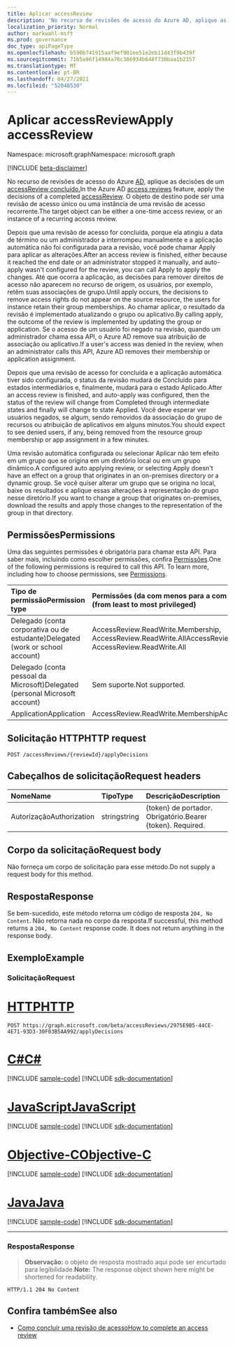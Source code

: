 ```yaml
---
title: Aplicar accessReview
description: 'No recurso de revisões de acesso do Azure AD, aplique as decisões de um accessReview concluído.  O objeto de destino pode ser uma revisão de acesso único ou uma instância de uma revisão de acesso recorrente.  '
localization_priority: Normal
author: markwahl-msft
ms.prod: governance
doc_type: apiPageType
ms.openlocfilehash: b590b741915aaf9ef901ee51e2eb11d43f9b439f
ms.sourcegitcommit: 71b5a96f14984a76c386934b648f730baa1b2357
ms.translationtype: MT
ms.contentlocale: pt-BR
ms.lasthandoff: 04/27/2021
ms.locfileid: "52048530"
---
```

# <a name="apply-accessreview"></a><span data-ttu-id="7a50a-104">Aplicar accessReview</span><span class="sxs-lookup"><span data-stu-id="7a50a-104">Apply accessReview</span></span>

<span data-ttu-id="7a50a-105">Namespace: microsoft.graph</span><span class="sxs-lookup"><span data-stu-id="7a50a-105">Namespace: microsoft.graph</span></span>

[!INCLUDE [beta-disclaimer](../../includes/beta-disclaimer.md)]

<span data-ttu-id="7a50a-106">No recurso de revisões de acesso do Azure [AD,](../resources/accessreviews-root.md) aplique as decisões de um [accessReview concluído.](../resources/accessreview.md)</span><span class="sxs-lookup"><span data-stu-id="7a50a-106">In the Azure AD [access reviews](../resources/accessreviews-root.md) feature, apply the decisions of a completed [accessReview](../resources/accessreview.md).</span></span>  <span data-ttu-id="7a50a-107">O objeto de destino pode ser uma revisão de acesso único ou uma instância de uma revisão de acesso recorrente.</span><span class="sxs-lookup"><span data-stu-id="7a50a-107">The target object can be either a one-time access review, or an instance of a recurring access review.</span></span>  


<span data-ttu-id="7a50a-108">Depois que uma revisão de acesso for concluída, porque ela atingiu a data de término ou um administrador a interrompeu manualmente e a aplicação automática não foi configurada para a revisão, você pode chamar Apply para aplicar as alterações.</span><span class="sxs-lookup"><span data-stu-id="7a50a-108">After an access review is finished, either because it reached the end date or an administrator stopped it manually, and auto-apply wasn't configured for the review, you can call Apply to apply the changes.</span></span> <span data-ttu-id="7a50a-109">Até que ocorra a aplicação, as decisões para remover direitos de acesso não aparecem no recurso de origem, os usuários, por exemplo, retêm suas associações de grupo.</span><span class="sxs-lookup"><span data-stu-id="7a50a-109">Until apply occurs, the decisions to remove access rights do not appear on the source resource, the users for instance retain their group memberships.</span></span> <span data-ttu-id="7a50a-110">Ao chamar aplicar, o resultado da revisão é implementado atualizando o grupo ou aplicativo.</span><span class="sxs-lookup"><span data-stu-id="7a50a-110">By calling apply, the outcome of the review is implemented by updating the group or application.</span></span> <span data-ttu-id="7a50a-111">Se o acesso de um usuário foi negado na revisão, quando um administrador chama essa API, o Azure AD remove sua atribuição de associação ou aplicativo.</span><span class="sxs-lookup"><span data-stu-id="7a50a-111">If a user's access was denied in the review, when an administrator calls this API, Azure AD removes their membership or application assignment.</span></span> 

<span data-ttu-id="7a50a-112">Depois que uma revisão de acesso for concluída e a aplicação automática tiver sido configurada, o status da revisão mudará de Concluído para estados intermediários e, finalmente, mudará para o estado Aplicado.</span><span class="sxs-lookup"><span data-stu-id="7a50a-112">After an access review is finished, and auto-apply was configured, then the status of the review will change from Completed through intermediate states and finally will change to state Applied.</span></span> <span data-ttu-id="7a50a-113">Você deve esperar ver usuários negados, se algum, sendo removidos da associação do grupo de recursos ou atribuição de aplicativos em alguns minutos.</span><span class="sxs-lookup"><span data-stu-id="7a50a-113">You should expect to see denied users, if any, being removed from the resource group membership or app assignment in a few minutes.</span></span>

<span data-ttu-id="7a50a-114">Uma revisão automática configurada ou selecionar Aplicar não tem efeito em um grupo que se origina em um diretório local ou em um grupo dinâmico.</span><span class="sxs-lookup"><span data-stu-id="7a50a-114">A configured auto applying review, or selecting Apply doesn't have an effect on a group that originates in an on-premises directory or a dynamic group.</span></span> <span data-ttu-id="7a50a-115">Se você quiser alterar um grupo que se origina no local, baixe os resultados e aplique essas alterações à representação do grupo nesse diretório.</span><span class="sxs-lookup"><span data-stu-id="7a50a-115">If you want to change a group that originates on-premises, download the results and apply those changes to the representation of the group in that directory.</span></span>


## <a name="permissions"></a><span data-ttu-id="7a50a-116">Permissões</span><span class="sxs-lookup"><span data-stu-id="7a50a-116">Permissions</span></span>
<span data-ttu-id="7a50a-p106">Uma das seguintes permissões é obrigatória para chamar esta API. Para saber mais, incluindo como escolher permissões, confira [Permissões](/graph/permissions-reference).</span><span class="sxs-lookup"><span data-stu-id="7a50a-p106">One of the following permissions is required to call this API. To learn more, including how to choose permissions, see [Permissions](/graph/permissions-reference).</span></span>

|<span data-ttu-id="7a50a-119">Tipo de permissão</span><span class="sxs-lookup"><span data-stu-id="7a50a-119">Permission type</span></span>                        | <span data-ttu-id="7a50a-120">Permissões (da com menos para a com mais privilégios)</span><span class="sxs-lookup"><span data-stu-id="7a50a-120">Permissions (from least to most privileged)</span></span>              |
|:--------------------------------------|:---------------------------------------------------------|
|<span data-ttu-id="7a50a-121">Delegado (conta corporativa ou de estudante)</span><span class="sxs-lookup"><span data-stu-id="7a50a-121">Delegated (work or school account)</span></span>     | <span data-ttu-id="7a50a-122">AccessReview.ReadWrite.Membership, AccessReview.ReadWrite.All</span><span class="sxs-lookup"><span data-stu-id="7a50a-122">AccessReview.ReadWrite.Membership, AccessReview.ReadWrite.All</span></span> |
|<span data-ttu-id="7a50a-123">Delegado (conta pessoal da Microsoft)</span><span class="sxs-lookup"><span data-stu-id="7a50a-123">Delegated (personal Microsoft account)</span></span> | <span data-ttu-id="7a50a-124">Sem suporte.</span><span class="sxs-lookup"><span data-stu-id="7a50a-124">Not supported.</span></span> |
|<span data-ttu-id="7a50a-125">Application</span><span class="sxs-lookup"><span data-stu-id="7a50a-125">Application</span></span>                            | <span data-ttu-id="7a50a-126">AccessReview.ReadWrite.Membership</span><span class="sxs-lookup"><span data-stu-id="7a50a-126">AccessReview.ReadWrite.Membership</span></span> |

## <a name="http-request"></a><span data-ttu-id="7a50a-127">Solicitação HTTP</span><span class="sxs-lookup"><span data-stu-id="7a50a-127">HTTP request</span></span>
<!-- { "blockType": "ignored" } -->
```http
POST /accessReviews/{reviewId}/applyDecisions
```
## <a name="request-headers"></a><span data-ttu-id="7a50a-128">Cabeçalhos de solicitação</span><span class="sxs-lookup"><span data-stu-id="7a50a-128">Request headers</span></span>
| <span data-ttu-id="7a50a-129">Nome</span><span class="sxs-lookup"><span data-stu-id="7a50a-129">Name</span></span>         | <span data-ttu-id="7a50a-130">Tipo</span><span class="sxs-lookup"><span data-stu-id="7a50a-130">Type</span></span>        | <span data-ttu-id="7a50a-131">Descrição</span><span class="sxs-lookup"><span data-stu-id="7a50a-131">Description</span></span> |
|:-------------|:------------|:------------|
| <span data-ttu-id="7a50a-132">Autorização</span><span class="sxs-lookup"><span data-stu-id="7a50a-132">Authorization</span></span> | <span data-ttu-id="7a50a-133">string</span><span class="sxs-lookup"><span data-stu-id="7a50a-133">string</span></span> | <span data-ttu-id="7a50a-p107">\{token\} de portador. Obrigatório.</span><span class="sxs-lookup"><span data-stu-id="7a50a-p107">Bearer \{token\}. Required.</span></span> |

## <a name="request-body"></a><span data-ttu-id="7a50a-136">Corpo da solicitação</span><span class="sxs-lookup"><span data-stu-id="7a50a-136">Request body</span></span>
<span data-ttu-id="7a50a-137">Não forneça um corpo de solicitação para esse método.</span><span class="sxs-lookup"><span data-stu-id="7a50a-137">Do not supply a request body for this method.</span></span>


## <a name="response"></a><span data-ttu-id="7a50a-138">Resposta</span><span class="sxs-lookup"><span data-stu-id="7a50a-138">Response</span></span>
<span data-ttu-id="7a50a-p108">Se bem-sucedido, este método retorna um código de resposta `204, No Content`. Não retorna nada no corpo da resposta.</span><span class="sxs-lookup"><span data-stu-id="7a50a-p108">If successful, this method returns a `204, No Content` response code. It does not return anything in the response body.</span></span>

## <a name="example"></a><span data-ttu-id="7a50a-141">Exemplo</span><span class="sxs-lookup"><span data-stu-id="7a50a-141">Example</span></span>
### <a name="request"></a><span data-ttu-id="7a50a-142">Solicitação</span><span class="sxs-lookup"><span data-stu-id="7a50a-142">Request</span></span>

# <a name="http"></a>[<span data-ttu-id="7a50a-143">HTTP</span><span class="sxs-lookup"><span data-stu-id="7a50a-143">HTTP</span></span>](#tab/http)
<!-- {
  "blockType": "request",
  "name": "apply_accessReview"
}-->
```http
POST https://graph.microsoft.com/beta/accessReviews/2975E9B5-44CE-4E71-93D3-30F03B5AA992/applyDecisions
```
# <a name="c"></a>[<span data-ttu-id="7a50a-144">C#</span><span class="sxs-lookup"><span data-stu-id="7a50a-144">C#</span></span>](#tab/csharp)
[!INCLUDE [sample-code](../includes/snippets/csharp/apply-accessreview-csharp-snippets.md)]
[!INCLUDE [sdk-documentation](../includes/snippets/snippets-sdk-documentation-link.md)]

# <a name="javascript"></a>[<span data-ttu-id="7a50a-145">JavaScript</span><span class="sxs-lookup"><span data-stu-id="7a50a-145">JavaScript</span></span>](#tab/javascript)
[!INCLUDE [sample-code](../includes/snippets/javascript/apply-accessreview-javascript-snippets.md)]
[!INCLUDE [sdk-documentation](../includes/snippets/snippets-sdk-documentation-link.md)]

# <a name="objective-c"></a>[<span data-ttu-id="7a50a-146">Objective-C</span><span class="sxs-lookup"><span data-stu-id="7a50a-146">Objective-C</span></span>](#tab/objc)
[!INCLUDE [sample-code](../includes/snippets/objc/apply-accessreview-objc-snippets.md)]
[!INCLUDE [sdk-documentation](../includes/snippets/snippets-sdk-documentation-link.md)]

# <a name="java"></a>[<span data-ttu-id="7a50a-147">Java</span><span class="sxs-lookup"><span data-stu-id="7a50a-147">Java</span></span>](#tab/java)
[!INCLUDE [sample-code](../includes/snippets/java/apply-accessreview-java-snippets.md)]
[!INCLUDE [sdk-documentation](../includes/snippets/snippets-sdk-documentation-link.md)]

---

### <a name="response"></a><span data-ttu-id="7a50a-148">Resposta</span><span class="sxs-lookup"><span data-stu-id="7a50a-148">Response</span></span>
><span data-ttu-id="7a50a-149">**Observação:** o objeto de resposta mostrado aqui pode ser encurtado para legibilidade.</span><span class="sxs-lookup"><span data-stu-id="7a50a-149">**Note:** The response object shown here might be shortened for readability.</span></span>
<!-- {
  "blockType": "response",
  "truncated": true
} -->
```http
HTTP/1.1 204 No Content
```

<!-- uuid: 8fcb5dbc-d5aa-4681-8e31-b001d5168d79
2017-06-25 00:00:01 UTC -->
<!--
{
  "type": "#page.annotation",
  "description": "Apply accessReview",
  "keywords": "",
  "section": "documentation",
  "tocPath": "",
  "suppressions": [
  ]
}
-->

## <a name="see-also"></a><span data-ttu-id="7a50a-150">Confira também</span><span class="sxs-lookup"><span data-stu-id="7a50a-150">See also</span></span>

- [<span data-ttu-id="7a50a-151">Como concluir uma revisão de acesso</span><span class="sxs-lookup"><span data-stu-id="7a50a-151">How to complete an access review</span></span>](/azure/active-directory/active-directory-azure-ad-controls-complete-access-review)

